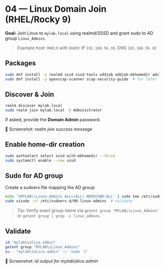 # 04 — Linux Domain Join (RHEL/Rocky 9)

**Goal:** Join Linux to `mylab.local` using realmd/SSSD and grant sudo to AD group `Linux_Admins`.

> Example host: `RHEL9` with static IP `192.168.56.30`, DNS `192.168.56.10`

## Packages
```bash
sudo dnf install -y realmd sssd sssd-tools oddjob oddjob-mkhomedir adcli krb5-workstation samba-common-tools
sudo dnf install -y openscap-scanner scap-security-guide  # for later
```

## Discover & Join
```bash
realm discover mylab.local
sudo realm join mylab.local -U Administrator
```

If asked, provide the **Domain Admin** password.

📸 Screenshot: *realm join success message*

## Enable home-dir creation
```bash
sudo authselect select sssd with-mkhomedir --force
sudo systemctl enable --now sssd
```

## Sudo for AD group
Create a sudoers file mapping the AD group:
```bash
echo '%MYLAB\\Linux_Admins ALL=(ALL) NOPASSWD:ALL' | sudo tee /etc/sudoers.d/90-linux-admins
sudo visudo -cf /etc/sudoers.d/90-linux-admins  # validate
```

> Tip: Verify exact group name via `getent group "MYLAB\\Linux_Admins"` or `getent group | grep -i linux_admins`.

## Validate
```bash
id "mylab\\alice.admin"
getent group "MYLAB\\Linux_Admins"
su - "mylab\\alice.admin" -c 'sudo -l'
```

📸 Screenshot: *id output for mylab\alice.admin*
